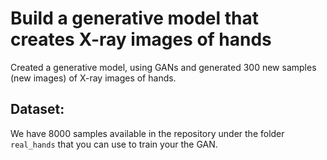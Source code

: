 # Build a generative model that creates X-ray images of hands

Created a generative model, using GANs and generated 300 new samples (new images) of X-ray images of hands.<br>

## **Dataset**:
We have 8000 samples available in the repository under the folder `real_hands` that you can use to train your the GAN.
